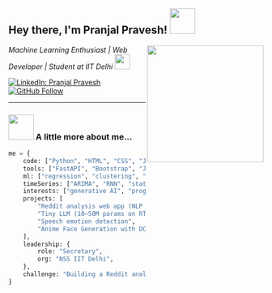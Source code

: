 <h2> Hey there, I'm Pranjal Pravesh! <img src="https://media.giphy.com/media/mGcNjsfWAjY5AEZNw6/giphy.gif" width="50"></h2>
<img align='right' src="https://geeky01adarsh.netlify.app/assets/profile1-d123abc2.gif" width="230">

<p><em>Machine Learning Enthusiast | Web Developer | Student at IIT Delhi
<img src="https://media.giphy.com/media/WUlplcMpOCEmTGBtBW/giphy.gif" width="30"> 
</em></p>

[![LinkedIn: Pranjal Pravesh](https://img.shields.io/badge/-Pranjal-blue?style=flat-square&logo=Linkedin&logoColor=white&link=https://www.linkedin.com/in/yourlinkedin/)](https://www.linkedin.com/in/pranjal-pravesh/)
[![GitHub Follow](https://img.shields.io/github/followers/yourgithub?label=follow&style=social)](https://github.com/pranjal-pravesh)

---

### <img src="https://media.giphy.com/media/VgCDAzcKvsR6OM0uWg/giphy.gif" width="50"> A little more about me...

```python
me = {
    code: ["Python", "HTML", "CSS", "JavaScript"],
    tools: ["FastAPI", "Bootstrap", "Jinja2", "TensorFlow", "React"],
    ml: ["regression", "clustering", "decision trees", "CNN", "transformers"],
    timeSeries: ["ARIMA", "RNN", "state-space models"],
    interests: ["generative AI", "programmatic ads", "LLMs", "NLP"],
    projects: [
        "Reddit analysis web app (NLP + LLM)",
        "Tiny LLM (10–50M params on RTX 3060)",
        "Speech emotion detection",
        "Anime Face Generation with DCGAN"
    ],
    leadership: {
        role: "Secretary",
        org: "NSS IIT Delhi",
    },
    challenge: "Building a Reddit analyzer with NLP + LLMs"
}
